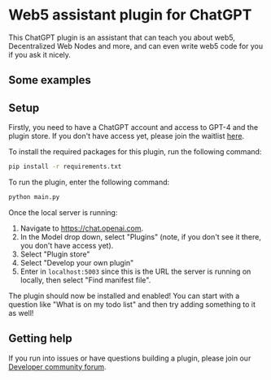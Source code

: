 # Web5 assistant plugin for ChatGPT

This ChatGPT plugin is an assistant that can teach you about web5, Decentralized Web Nodes and more, and can even write web5 code for you if you ask it nicely. 

## Some examples



## Setup

Firstly, you need to have a ChatGPT account and access to GPT-4 and the plugin store. If you don't have access yet, please join the waitlist [here](https://openai.com/waitlist/plugins).

To install the required packages for this plugin, run the following command:

```bash
pip install -r requirements.txt
```

To run the plugin, enter the following command:

```bash
python main.py
```

Once the local server is running:

1. Navigate to https://chat.openai.com. 
2. In the Model drop down, select "Plugins" (note, if you don't see it there, you don't have access yet).
3. Select "Plugin store"
4. Select "Develop your own plugin"
5. Enter in `localhost:5003` since this is the URL the server is running on locally, then select "Find manifest file".

The plugin should now be installed and enabled! You can start with a question like "What is on my todo list" and then try adding something to it as well! 

## Getting help

If you run into issues or have questions building a plugin, please join our [Developer community forum](https://community.openai.com/c/chat-plugins/20).
